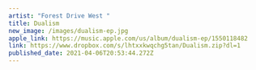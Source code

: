 ```yaml
---
artist: "Forest Drive West "
title: Dualism
new_image: /images/dualism-ep.jpg
apple_link: https://music.apple.com/us/album/dualism-ep/1550118482
link: https://www.dropbox.com/s/lhtxxkwqchg5tan/Dualism.zip?dl=1
published_date: 2021-04-06T20:53:44.272Z
---
```

